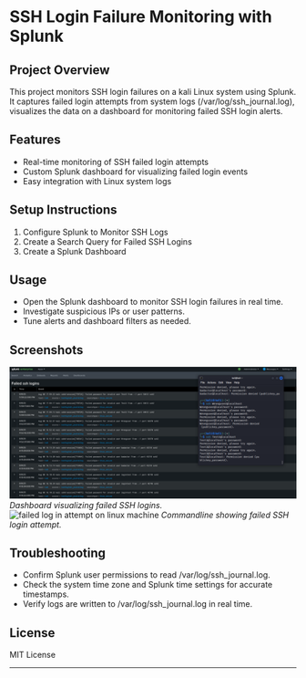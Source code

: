 # SSH Login Failure Monitoring with Splunk

## Project Overview
This project monitors SSH login failures on a kali Linux system using Splunk. It captures failed login attempts from system logs (/var/log/ssh_journal.log), visualizes the data on a dashboard for monitoring failed SSH login alerts.
## Features
- Real-time monitoring of SSH failed login attempts
- Custom Splunk dashboard for visualizing failed login events
- Easy integration with Linux system logs

## Setup Instructions

1. Configure Splunk to Monitor SSH Logs
2. Create a Search Query for Failed SSH Logins
3. Create a Splunk Dashboard


## Usage
- Open the Splunk dashboard to monitor SSH login failures in real time.
- Investigate suspicious IPs or user patterns.
- Tune alerts and dashboard filters as needed.

## Screenshots

![Dashboard View](screenshots/dashboard_view.png)
*Dashboard visualizing failed SSH logins.*
![failed log in attempt on linux machine]([screenshots/commandline_sshlogin_attempt.png](https://github.com/OlaniyiJimo/cybersecurity-portfolio/blob/be4e09dbbcd54fa52cd9e90031aa3d54f3288576/commandline_sshlogin_attempt.png))
*Commandline showing failed SSH login attempt.*


## Troubleshooting
- Confirm Splunk user permissions to read /var/log/ssh_journal.log.
- Check the system time zone and Splunk time settings for accurate timestamps.
- Verify logs are written to /var/log/ssh_journal.log in real time.

## License
MIT License

---

